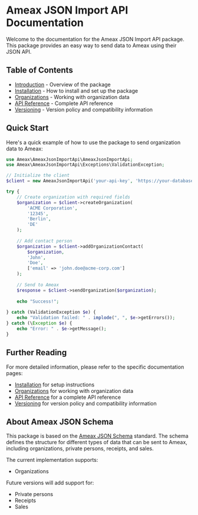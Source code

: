 # Ameax JSON Import API Documentation

Welcome to the documentation for the Ameax JSON Import API package. This package provides an easy way to send data to Ameax using their JSON API.

## Table of Contents

- [Introduction](introduction.md) - Overview of the package
- [Installation](installation.md) - How to install and set up the package
- [Organizations](organizations.md) - Working with organization data
- [API Reference](api-reference.md) - Complete API reference
- [Versioning](versioning.md) - Version policy and compatibility information

## Quick Start

Here's a quick example of how to use the package to send organization data to Ameax:

```php
use Ameax\AmeaxJsonImportApi\AmeaxJsonImportApi;
use Ameax\AmeaxJsonImportApi\Exceptions\ValidationException;

// Initialize the client
$client = new AmeaxJsonImportApi('your-api-key', 'https://your-database.ameax.de');

try {
    // Create organization with required fields
    $organization = $client->createOrganization(
        'ACME Corporation',
        '12345',
        'Berlin',
        'DE'
    );
    
    // Add contact person
    $organization = $client->addOrganizationContact(
        $organization,
        'John',
        'Doe',
        ['email' => 'john.doe@acme-corp.com']
    );
    
    // Send to Ameax
    $response = $client->sendOrganization($organization);
    
    echo "Success!";
    
} catch (ValidationException $e) {
    echo "Validation failed: " . implode(", ", $e->getErrors());
} catch (\Exception $e) {
    echo "Error: " . $e->getMessage();
}
```

## Further Reading

For more detailed information, please refer to the specific documentation pages:

- [Installation](installation.md) for setup instructions
- [Organizations](organizations.md) for working with organization data
- [API Reference](api-reference.md) for a complete API reference
- [Versioning](versioning.md) for version policy and compatibility information

## About Ameax JSON Schema

This package is based on the [Ameax JSON Schema](https://github.com/ameax/ameax-json-schema) standard. The schema defines the structure for different types of data that can be sent to Ameax, including organizations, private persons, receipts, and sales.

The current implementation supports:
- Organizations

Future versions will add support for:
- Private persons
- Receipts
- Sales